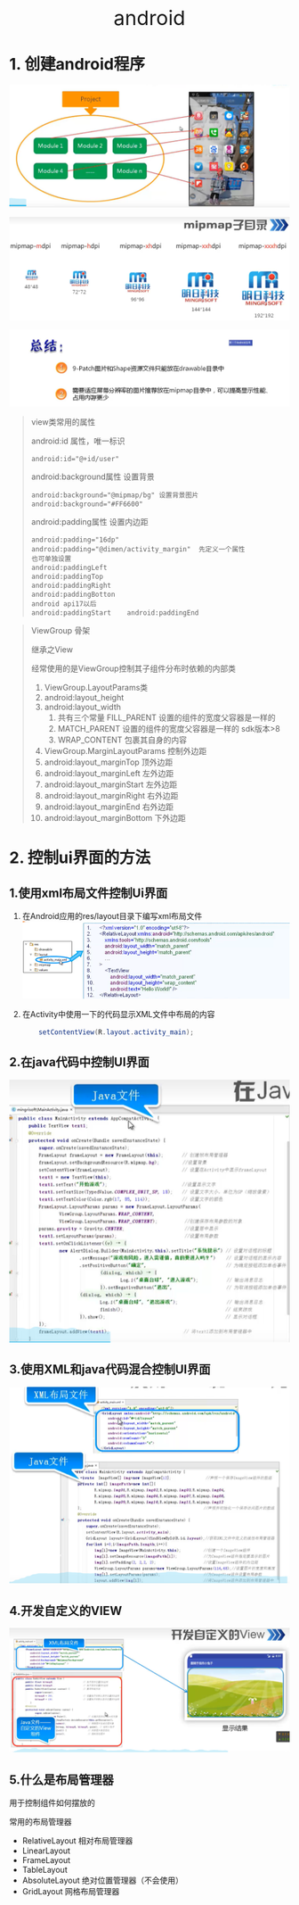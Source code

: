 <center style="center;font-size:36px">android</center>

# 1. 创建android程序

![image-20220724191238253](https://raw.githubusercontent.com/xgdwudi/images/master/git-img/image-20220724191238253.png)

![image-20220724202041507](https://raw.githubusercontent.com/xgdwudi/images/master/git-img/image-20220724202041507.png)

![image-20220724202111394](https://raw.githubusercontent.com/xgdwudi/images/master/git-img/image-20220724202111394.png)

> view类常用的属性
>
> android:id 属性，唯一标识
>
> ```shell
> android:id="@+id/user"
> ```
>
> android:background属性 设置背景
>
> ```shell
> android:background="@mipmap/bg" 设置背景图片
> android:background="#FF6600"
> ```
>
> android:padding属性  设置内边距
>
> ```shell
> android:padding="16dp"  
> android:padding="@dimen/activity_margin"  先定义一个属性
> 也可单独设置
> android:paddingLeft
> android:paddingTop
> android:paddingRight
> android:paddingBotton
> android api17以后
> android:paddingStart    android:paddingEnd
> ```
>
> 

>ViewGroup  骨架
>
>继承之View
>
>经常使用的是ViewGroup控制其子组件分布时依赖的内部类
>
>1. ViewGroup.LayoutParams类
>   1. android:layout_height
>   2. android:layout_width
>      1. 共有三个常量  FILL_PARENT 设置的组件的宽度父容器是一样的 
>      2. MATCH_PARENT   设置的组件的宽度父容器是一样的  sdk版本>8
>      3. WRAP_CONTENT  包裹其自身的内容
>2. ViewGroup.MarginLayoutParams  控制外边距
>   1. android:layout_marginTop 顶外边距
>   2. android:layout_marginLeft 左外边距
>   3. android:layout_marginStart 左外边距
>   4. android:layout_marginRight 右外边距
>   5. android:layout_marginEnd 右外边距
>   6. android:layout_marginBottom 下外边距

# 2. 控制ui界面的方法

## 1.使用xml布局文件控制Ui界面

1. 在Android应用的res/layout目录下编写xml布局文件![image-20220725214216541](https://raw.githubusercontent.com/xgdwudi/images/master/git-img/image-20220725214216541.png)

2. 在Activity中使用一下的代码显示XML文件中布局的内容

   ```java
       setContentView(R.layout.activity_main);
   ```

   

## 2.在java代码中控制UI界面

![image-20220725215409439](https://raw.githubusercontent.com/xgdwudi/images/master/git-img/image-20220725215409439.png)

## 3.使用XML和java代码混合控制UI界面

![image-20220725221508034](https://raw.githubusercontent.com/xgdwudi/images/master/git-img/image-20220725221508034.png)

## 4.开发自定义的VIEW

![image-20220725223428055](https://raw.githubusercontent.com/xgdwudi/images/master/git-img/image-20220725223428055.png)

## 5.什么是布局管理器

用于控制组件如何摆放的

常用的布局管理器

- RelativeLayout  相对布局管理器
- LinearLayout
- FrameLayout
- TableLayout
- AbsoluteLayout 绝对位置管理器（不会使用）
- GridLayout 网格布局管理器